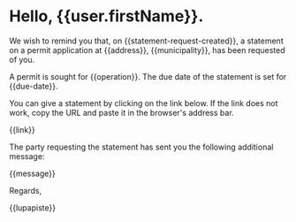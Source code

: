 # Hello, {{user.firstName}}.

We wish to remind you that, on {{statement-request-created}}, a
statement on a permit application at {{address}}, {{municipality}}, has
been requested of you.

A permit is sought for {{operation}}. The due date of the statement is
set for {{due-date}}.

You can give a statement by clicking on the link below. If the link does
not work, copy the URL and paste it in the browser's address bar.

{{link}}

The party requesting the statement has sent you the following additional
message:

{{message}}

Regards,

{{lupapiste}}
